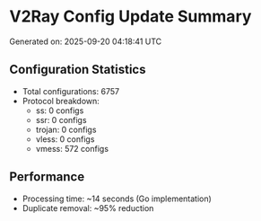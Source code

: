 # V2Ray Config Update Summary
Generated on: 2025-09-20 04:18:41 UTC

## Configuration Statistics
- Total configurations: 6757
- Protocol breakdown:
  - ss: 0 configs
  - ssr: 0 configs
  - trojan: 0 configs
  - vless: 0 configs
  - vmess: 572 configs

## Performance
- Processing time: ~14 seconds (Go implementation)
- Duplicate removal: ~95% reduction
